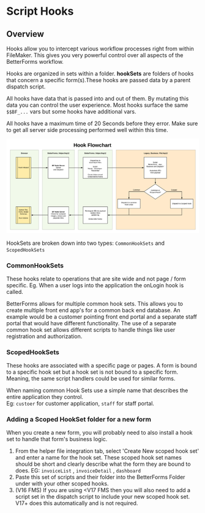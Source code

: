 # Script Hooks

## Overview

Hooks allow you to intercept various workflow processes right from within FileMaker. This gives you very powerful control over all aspects of the BetterForms workflow.

Hooks are organized in sets within a folder. **hookSets** are folders of hooks that concern a specific form\(s\).These hooks are passed data by a parent dispatch script.

All hooks have data that is passed into and out of them. By mutating this data you can control the user experience. Most hooks surface the same `$$BF_...` vars    but some hooks have additional vars.

All hooks have a maximum time of 20 Seconds before they error. Make sure to get all server side processing performed well within this time.

![Script Hook life cycle](../../.gitbook/assets/productionflo-system%20%281%29.png)

HookSets are broken down into two types: `CommonHookSets` and `ScopedHookSets`

### CommonHookSets

These hooks relate to operations that are site wide and not page / form specific. Eg. When a user logs into the application the onLogin hook is called. 

BetterForms allows for multiple common hook sets. This allows you to create multiple front end app's for a common back end database. An example would be a customer pointing front end portal and a separate staff portal that would have different functionality. The use of a separate common hook set allows different scripts to handle things like user registration and authorization. 

### ScopedHookSets

These hooks are associated with a specific page or pages. A form is bound to a specific hook set but a hook set is not bound to a specific form. Meaning, the same script handlers could be used for similar forms.

When naming common Hook Sets use a simple name that describes the entire application they control.   
Eg: `custoer` for customer application, `staff` for staff portal.

### Adding a Scoped HookSet folder for a new form

When you create a new form, you will probably need to also install a hook set to handle that form's business logic.

1. From the helper file integration tab, select 'Create New scoped hook set' and enter a name for the hook set. These scoped hook set names should be short and clearly describe what the form they are bound to does.  EG: `invoiceList` , `invoiceDetail`  , `dashboard` 
2. Paste this set of scripts and their folder into the BetterForms Folder under with your other scoped hooks.
3. \(V16 FMS\) If you are using &lt;V17 FMS then you will also need to add a script set in the dispatch script to include your new scoped hook set. V17+ does this automatically and is not required.



